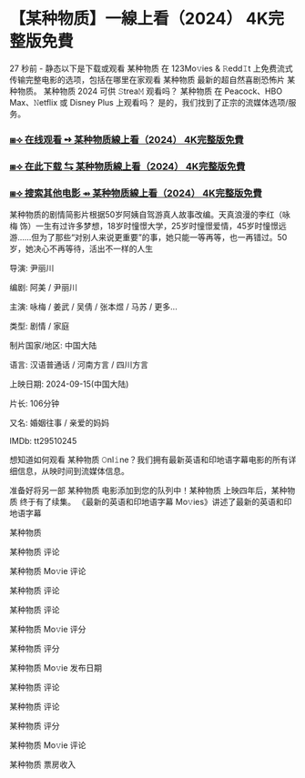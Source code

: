 # 【某种物质】一線上看（2024） 4K完整版免費

27 秒前 - 静态以下是下载或观看 某种物质 在 123Mo𝚟ies & 𝚁edd𝙸t 上免费流式传输完整电影的选项，包括在哪里在家观看 某种物质 最新的超自然喜剧恐怖片 某种物质。 某种物质 2024 可供 𝚂trea𝙼 观看吗？ 某种物质 在 Peacock、HBO Max、𝙽etflix 或 Disney Plus 上观看吗？ 是的，我们找到了正宗的流媒体选项/服务。

<h3><a href="https://t.co/wvSDyqqSkE">⧆⟢ 在线观看 ➺ 某种物质線上看（2024） 4K完整版免費</a></h3>

<h3><a href="https://t.co/wvSDyqqSkE">⧆⟢ 在此下载 ⇆ 某种物质線上看（2024） 4K完整版免費</a></h3>

<h3><a href="https://t.co/wvSDyqqSkE">⧆⟢ 搜索其他电影 ⇴ 某种物质線上看（2024） 4K完整版免費</a></h3>

某种物质的剧情简影片根据50岁阿姨自驾游真人故事改编。天真浪漫的李红（咏梅 饰）一生有过许多梦想，18岁时憧憬大学，25岁时憧憬爱情，45岁时憧憬远游……但为了那些“对别人来说更重要”的事，她只能一等再等，也一再错过。50岁，她决心不再等待，活出不一样的人生

导演: 尹丽川

编剧: 阿美 / 尹丽川

主演: 咏梅 / 姜武 / 吴倩 / 张本煜 / 马苏 / 更多...

类型: 剧情 / 家庭

制片国家/地区: 中国大陆

语言: 汉语普通话 / 河南方言 / 四川方言

上映日期: 2024-09-15(中国大陆)

片长: 106分钟

又名: 婚姻往事 / 亲爱的妈妈

IMDb: tt29510245

想知道如何观看 某种物质 𝙾nl𝚒ne？我们拥有最新英语和印地语字幕电影的所有详细信息，从映时间到流媒体信息。

准备好将另一部 某种物质 电影添加到您的队列中！某种物质 上映四年后，某种物质 终于有了续集。 《最新的英语和印地语字幕 Mo𝚟ies》讲述了最新的英语和印地语字幕

某种物质

某种物质 评论

某种物质 Mo𝚟ie 评论

某种物质 评论

某种物质 评论

某种物质 Mo𝚟ie 评分

某种物质 评分

某种物质 Mo𝚟ie 发布日期

某种物质 评论

某种物质 评论

某种物质 评分

某种物质 Mo𝚟ie 评论

某种物质 票房收入
